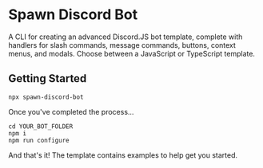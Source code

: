 # Spawn Discord Bot

A CLI for creating an advanced Discord.JS bot template, complete with handlers for slash commands, message commands, buttons, context menus, and modals. Choose between a JavaScript or TypeScript template.

## Getting Started

```ssh
npx spawn-discord-bot
```

Once you've completed the process...

```ssh
cd YOUR_BOT_FOLDER
npm i 
npm run configure
```

And that's it! The template contains examples to help get you started.